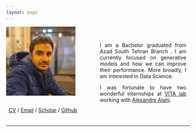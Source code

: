 ```yaml
---
layout: page
---
```


<div style="display: flex; justify-content: space-between; align-items: center;">
        <div style="flex: 1; padding-right: 20px;">
            <img src="images/Pouyan.jpg" alt="Your Image" style="width: 80%; height: auto; display: block;">
            <br>
            <p style="margin-left: 3%"><a href="/files/CV.pdf">CV</a>  /  <a href="mailto:fallahipouyan78@gmail.com">Email</a>  /  <a href="https://scholar.google.com/">Scholar</a>  /  <a href="https://github.com/pouyanfallahi">Github</a> </p> 
        </div>
        <div style="flex: 1; padding-left: 0px; padding-right: 10px">
        <p style="text-align: justify;">I am a Bachelor graduated from Azad South Tehran Branch . I am currently focused on generative models and how we can improve their performance. More broadly, I am interested in Data Science.</p>
        <p style="text-align: justify;">I was fortunate to have two wonderful internships at <a href="https://www.epfl.ch/labs/vita/" target="_blank" rel="noopener noreferrer">VITA lab</a> working with <a href="https://people.epfl.ch/alexandre.alahi?lang=en" target="_blank" rel="noopener noreferrer">Alexandre Alahi</a>.</p>
        </div>
</div>
<hr style="margin-top: 20px; margin-bottom: 20px;">
